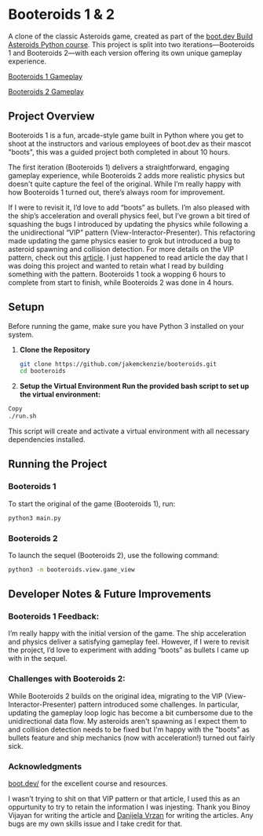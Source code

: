 # Booteroids 1 & 2

A clone of the classic Asteroids game, created as part of the [boot.dev Build Asteroids Python course](https://www.boot.dev/courses/build-asteroids-python). 
This project is split into two iterations—Booteroids 1 and Booteroids 2—with each version offering its own unique gameplay experience.

[Booteroids 1 Gameplay](https://www.youtube.com/watch?v=q8oH3w_ElB8)

[Booteroids 2 Gameplay](https://www.youtube.com/watch?v=5zmQxFuaMYw)

## Project Overview

Booteroids 1 is a fun, arcade-style game built in Python where you get to shoot at the instructors and various employees of boot.dev as their mascot "boots", this was
a guided project both completed in about 10 hours. 

The first iteration (Booteroids 1) delivers a straightforward, engaging gameplay experience, 
while Booteroids 2 adds more realistic physics but doesn't quite capture the feel of the original. While I’m really happy with how Booteroids 1 turned out, there’s always room for 
improvement. 

If I were to revisit it, I’d love to add “boots” as bullets. I’m also pleased with the ship’s acceleration and overall physics feel, but 
I’ve grown a bit tired of squashing the bugs I introduced by updating the physics while following a the unidirectional “VIP” pattern (View-Interactor-Presenter). 
This refactoring made updating the game physics easier to grok but introduced a bug to asteroid spawning and collision detection. For more details on the VIP pattern, check out this 
[article](https://dev.to/binoy123/architectural-pattern-vip-view-interactor-presenter-6hf). I just happened to read article the day that I 
was doing this project and wanted to retain what I read by building something with the pattern. Booteroids 1 took a wopping 6 hours to complete from start to finish, while 
Booteroids 2 was done in 4 hours. 

## Setupn

Before running the game, make sure you have Python 3 installed on your system.

1. **Clone the Repository**
   ```bash
   git clone https://github.com/jakemckenzie/booteroids.git
   cd booteroids
   ```
2. **Setup the Virtual Environment Run the provided bash script to set up the virtual environment:**

```bash
Copy
./run.sh
```
This script will create and activate a virtual environment with all necessary dependencies installed.
## Running the Project
### Booteroids 1
To start the original of the game (Booteroids 1), run:
```bash
python3 main.py
```
### Booteroids 2
To launch the sequel (Booteroids 2), use the following command:
```bash
python3 -m booteroids.view.game_view
```
## Developer Notes & Future Improvements
### Booteroids 1 Feedback:
I’m really happy with the initial version of the game. The ship acceleration and physics deliver a satisfying gameplay feel. 
However, if I were to revisit the project, I’d love to experiment with adding “boots” as bullets I came up with in the sequel.

### Challenges with Booteroids 2:
While Booteroids 2 builds on the original idea, migrating to the VIP (View-Interactor-Presenter) pattern introduced some 
challenges. In particular, updating the gameplay loop logic has become a bit cumbersome due to the unidirectional data flow. My asteroids aren't spawning 
as I expect them to and collision detection needs to be fixed but I'm happy with the "boots" as bullets feature and ship mechanics (now with acceleration!)
turned out fairly sick.

### Acknowledgments
[boot.dev/](https://www.boot.dev/) for the excellent course and resources.

I wasn't trying to shit on that VIP pattern or that article, I used this as an oppurtunity to try to retain the information I was injesting. Thank you Binoy Vijayan
for writing the article and [Danijela Vrzan](https://www.kodeco.com/29416318-getting-started-with-the-vip-clean-architecture-pattern) for writing the articles. Any bugs are 
my own skills issue and I take credit for that.
